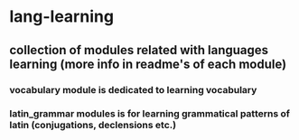 # lang-learning

## collection of modules related with languages learning (more info in readme's of each module)

### vocabulary module is dedicated to learning vocabulary

### latin_grammar modules is for learning grammatical patterns of latin (conjugations, declensions etc.)
